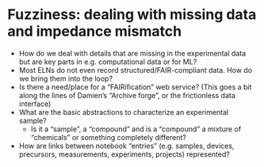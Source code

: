 # Fuzziness: dealing with missing data and impedance mismatch
- How do we deal with details that are missing in the experimental data but are key parts in e.g. computational data or for ML?  
- Most ELNs do not even record structured/FAIR-compliant data. How do we bring them into the loop? 
- Is there a need/place for a “FAIRification” web service? (This goes a bit along the lines of Damien’s “Archive forge”, or the frictionless data interface)
- What are the basic abstractions to characterize an experimental sample? 
    - Is it a “sample”, a “compound” and is a “compound” a mixture of “chemicals” or something completely different? 
- How are links between notebook “entries” (e.g. samples, devices, precursors, measurements, experiments, projects) represented?

